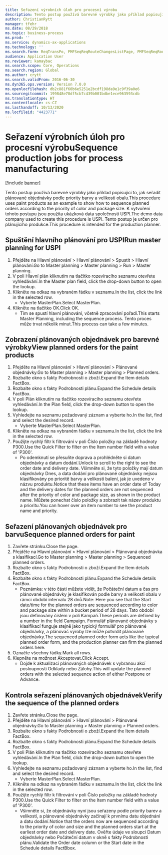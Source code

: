 ```yaml
---
title: Seřazení výrobních úloh pro procesní výrobu
description: Tento postup používá barevné výrobky jako příklad popisující to, jak seřadit plánované objednávky podle priority barvy a velikosti obalu.
author: ChristianRytt
manager: tfehr
ms.date: 08/29/2018
ms.topic: business-process
ms.prod: ''
ms.service: dynamics-ax-applications
ms.technology: ''
ms.search.form: ReqTransPo, PMFSeqReqRouteChangesListPage, PMFSeqReqRoute, PMFSeqReqRouteChanges, PMFSeqReqSchedDetailsFactBox, PMFSequenceGroup, PMFSequenceItemTable, PMFSequenceTable, PmfSeqWrkCtrCapRes
audience: Application User
ms.reviewer: kamaybac
ms.search.scope: Core, Operations
ms.search.region: Global
ms.author: crytt
ms.search.validFrom: 2016-06-30
ms.dyn365.ops.version: Version 7.0.0
ms.openlocfilehash: db2c881f60b6e5251e2bcdf198da9e1c9f39a0e6
ms.sourcegitcommit: 199848e78df5cb7c439b001bdbe1ece963593cdb
ms.translationtype: HT
ms.contentlocale: cs-CZ
ms.lasthandoff: 10/13/2020
ms.locfileid: "4423771"
---
```

# <a name="sequence-production-jobs-for-process-manufacturing"></a><span data-ttu-id="446f4-103">Seřazení výrobních úloh pro procesní výrobu</span><span class="sxs-lookup"><span data-stu-id="446f4-103">Sequence production jobs for process manufacturing</span></span>

[!include [banner](../../includes/banner.md)]

<span data-ttu-id="446f4-104">Tento postup používá barevné výrobky jako příklad popisující to, jak seřadit plánované objednávky podle priority barvy a velikosti obalu.</span><span class="sxs-lookup"><span data-stu-id="446f4-104">This procedure uses paint products as an example to show how to sequence planned orders according to the priority of color and package size.</span></span> <span data-ttu-id="446f4-105">K vytvoření tohoto postupu jsou použita ukázková data společnosti USPI.</span><span class="sxs-lookup"><span data-stu-id="446f4-105">The demo data company used to create this procedure is USPI.</span></span> <span data-ttu-id="446f4-106">Tento postup je určen pro plánujícího produkce.</span><span class="sxs-lookup"><span data-stu-id="446f4-106">This procedure is intended for the production planner.</span></span>


## <a name="run-master-planning-for-uspi"></a><span data-ttu-id="446f4-107">Spuštění hlavního plánování pro USPI</span><span class="sxs-lookup"><span data-stu-id="446f4-107">Run master planning for USPI</span></span>
1. <span data-ttu-id="446f4-108">Přejděte na Hlavní plánování > Hlavní plánování > Spustit > Hlavní plánování.</span><span class="sxs-lookup"><span data-stu-id="446f4-108">Go to Master planning > Master planning > Run > Master planning.</span></span>
2. <span data-ttu-id="446f4-109">V poli Hlavní plán kliknutím na tlačítko rozevíracího seznamu otevřete vyhledávání.</span><span class="sxs-lookup"><span data-stu-id="446f4-109">In the Master plan field, click the drop-down button to open the lookup.</span></span>
3. <span data-ttu-id="446f4-110">Klikněte na odkaz na vybraném řádku v seznamu.</span><span class="sxs-lookup"><span data-stu-id="446f4-110">In the list, click the link in the selected row.</span></span>
    * <span data-ttu-id="446f4-111">Vyberte MasterPlan.</span><span class="sxs-lookup"><span data-stu-id="446f4-111">Select MasterPlan.</span></span>  
4. <span data-ttu-id="446f4-112">Klikněte na tlačítko OK.</span><span class="sxs-lookup"><span data-stu-id="446f4-112">Click OK.</span></span>
    * <span data-ttu-id="446f4-113">Tím se spustí hlavní plánování, včetně zpracování pořadí.</span><span class="sxs-lookup"><span data-stu-id="446f4-113">This starts Master Planning, including the sequence process.</span></span> <span data-ttu-id="446f4-114">Tento proces může trvat několik minut.</span><span class="sxs-lookup"><span data-stu-id="446f4-114">This process can take a few minutes.</span></span>  

## <a name="view-planned-orders-for-the-paint-products"></a><span data-ttu-id="446f4-115">Zobrazení plánovaných objednávek pro barevné výrobky</span><span class="sxs-lookup"><span data-stu-id="446f4-115">View planned orders for the paint products</span></span>
1. <span data-ttu-id="446f4-116">Přejděte na Hlavní plánování > Hlavní plánování > Plánované objednávky.</span><span class="sxs-lookup"><span data-stu-id="446f4-116">Go to Master planning > Master planning > Planned orders.</span></span>
2. <span data-ttu-id="446f4-117">Rozbalte okno s fakty Podrobnosti o zboží.</span><span class="sxs-lookup"><span data-stu-id="446f4-117">Expand the Item details FactBox.</span></span>
3. <span data-ttu-id="446f4-118">Rozbalte okno s fakty Podrobnosti plánu.</span><span class="sxs-lookup"><span data-stu-id="446f4-118">Expand the Schedule details FactBox.</span></span>
4. <span data-ttu-id="446f4-119">V poli Plán kliknutím na tlačítko rozevíracího seznamu otevřete vyhledávání.</span><span class="sxs-lookup"><span data-stu-id="446f4-119">In the Plan field, click the drop-down button to open the lookup.</span></span>
5. <span data-ttu-id="446f4-120">Vyhledejte na seznamu požadovaný záznam a vyberte ho.</span><span class="sxs-lookup"><span data-stu-id="446f4-120">In the list, find and select the desired record.</span></span>
    * <span data-ttu-id="446f4-121">Vyberte MasterPlan.</span><span class="sxs-lookup"><span data-stu-id="446f4-121">Select MasterPlan.</span></span>  
6. <span data-ttu-id="446f4-122">Klikněte na odkaz na vybraném řádku v seznamu.</span><span class="sxs-lookup"><span data-stu-id="446f4-122">In the list, click the link in the selected row.</span></span>
7. <span data-ttu-id="446f4-123">Použijte rychlý filtr k filtrování v poli Číslo položky na základě hodnoty P300.</span><span class="sxs-lookup"><span data-stu-id="446f4-123">Use the Quick Filter to filter on the Item number field with a value of 'P300'.</span></span>
    * <span data-ttu-id="446f4-124">Po odemknutí se přesuňte doprava a prohlédněte si datum objednávky a datum dodání.</span><span class="sxs-lookup"><span data-stu-id="446f4-124">Unlock to scroll to the right to see the order date and delivery date.</span></span> <span data-ttu-id="446f4-125">Všimněte si, že tyto položky mají datum objednávky Dnes, a data dodání pro plánované objednávky nejsou klasifikovány po prioritě barvy a velikosti balení, jak je uvedeno v názvu produktu.</span><span class="sxs-lookup"><span data-stu-id="446f4-125">Notice that these items have an order date of Today and the delivery dates for the planned orders are not sequenced after the priority of color and package size, as shown in the product name.</span></span> <span data-ttu-id="446f4-126">Můžete ponechat číslo položky a zobrazit tak název produktu a prioritu.</span><span class="sxs-lookup"><span data-stu-id="446f4-126">You can hover over an item number to see the product name and priority.</span></span>  

## <a name="sequence-planned-orders-for-paint"></a><span data-ttu-id="446f4-127">Seřazení plánovaných objednávek pro barvu</span><span class="sxs-lookup"><span data-stu-id="446f4-127">Sequence planned orders for paint</span></span>
1. <span data-ttu-id="446f4-128">Zavřete stránku.</span><span class="sxs-lookup"><span data-stu-id="446f4-128">Close the page.</span></span>
2. <span data-ttu-id="446f4-129">Přejděte na Hlavní plánování > Hlavní plánování > Plánovaná objednávka s klasifikací.</span><span class="sxs-lookup"><span data-stu-id="446f4-129">Go to Master planning > Master planning > Sequenced planned orders.</span></span>
3. <span data-ttu-id="446f4-130">Rozbalte okno s fakty Podrobnosti o zboží.</span><span class="sxs-lookup"><span data-stu-id="446f4-130">Expand the Item details FactBox.</span></span>
4. <span data-ttu-id="446f4-131">Rozbalte okno s fakty Podrobnosti plánu.</span><span class="sxs-lookup"><span data-stu-id="446f4-131">Expand the Schedule details FactBox.</span></span>
    * <span data-ttu-id="446f4-132">Poznámka: v této části můžete vidět, že Počáteční datum a čas pro plánované objednávky je klasifikován podle barvy a velikosti obalu v rámci období intervalu 28 dnů.</span><span class="sxs-lookup"><span data-stu-id="446f4-132">Note: Here you see that the Start date/time for the planned orders are sequenced according to color and package size within a bucket period of 28 days.</span></span> <span data-ttu-id="446f4-133">Tato období jsou definovány číslem v poli Kampaň.</span><span class="sxs-lookup"><span data-stu-id="446f4-133">These periods are defined by a number in the field Campaign.</span></span> <span data-ttu-id="446f4-134">Formulář plánované objednávky s klasifikací funguje stejně jako typický formulář pro plánované objednávky, a plánovač výroby lze může potvrdit plánované objednávky.</span><span class="sxs-lookup"><span data-stu-id="446f4-134">The sequenced planned order form acts like the typical planned order form, and the production planner can firm the planned orders here.</span></span>  
5. <span data-ttu-id="446f4-135">Označte všechny řádky.</span><span class="sxs-lookup"><span data-stu-id="446f4-135">Mark all rows.</span></span>
6. <span data-ttu-id="446f4-136">Klepněte na možnost Akceptovat.</span><span class="sxs-lookup"><span data-stu-id="446f4-136">Click Accept.</span></span>
    * <span data-ttu-id="446f4-137">Dojde k aktualizaci plánovaných objednávek s vybranou akcí posloupnosti Odklady nebo Zálohy.</span><span class="sxs-lookup"><span data-stu-id="446f4-137">This will update the planned orders with the selected sequence action of either Postpone or Advance.</span></span>  

## <a name="verify-the-sequence-of-the-planned-orders"></a><span data-ttu-id="446f4-138">Kontrola seřazení plánovaných objednávek</span><span class="sxs-lookup"><span data-stu-id="446f4-138">Verify the sequence of the planned orders</span></span>
1. <span data-ttu-id="446f4-139">Zavřete stránku.</span><span class="sxs-lookup"><span data-stu-id="446f4-139">Close the page.</span></span>
2. <span data-ttu-id="446f4-140">Přejděte na Hlavní plánování > Hlavní plánování > Plánované objednávky.</span><span class="sxs-lookup"><span data-stu-id="446f4-140">Go to Master planning > Master planning > Planned orders.</span></span>
3. <span data-ttu-id="446f4-141">Rozbalte okno s fakty Podrobnosti o zboží.</span><span class="sxs-lookup"><span data-stu-id="446f4-141">Expand the Item details FactBox.</span></span>
4. <span data-ttu-id="446f4-142">Rozbalte okno s fakty Podrobnosti plánu.</span><span class="sxs-lookup"><span data-stu-id="446f4-142">Expand the Schedule details FactBox.</span></span>
5. <span data-ttu-id="446f4-143">V poli Plán kliknutím na tlačítko rozevíracího seznamu otevřete vyhledávání.</span><span class="sxs-lookup"><span data-stu-id="446f4-143">In the Plan field, click the drop-down button to open the lookup.</span></span>
6. <span data-ttu-id="446f4-144">Vyhledejte na seznamu požadovaný záznam a vyberte ho.</span><span class="sxs-lookup"><span data-stu-id="446f4-144">In the list, find and select the desired record.</span></span>
    * <span data-ttu-id="446f4-145">Vyberte MasterPlan.</span><span class="sxs-lookup"><span data-stu-id="446f4-145">Select MasterPlan.</span></span>  
7. <span data-ttu-id="446f4-146">Klikněte na odkaz na vybraném řádku v seznamu.</span><span class="sxs-lookup"><span data-stu-id="446f4-146">In the list, click the link in the selected row.</span></span>
8. <span data-ttu-id="446f4-147">Použijte rychlý filtr k filtrování v poli Číslo položky na základě hodnoty P300.</span><span class="sxs-lookup"><span data-stu-id="446f4-147">Use the Quick Filter to filter on the Item number field with a value of 'P300'.</span></span>
    * <span data-ttu-id="446f4-148">Všimněte si, že objednávky nyní jsou seřazeny podle priority barev a velikostí, a plánované objednávky začínají k prvnímu datu objednání a datu dodání.</span><span class="sxs-lookup"><span data-stu-id="446f4-148">Notice that the orders now are sequenced according to the priority of color and size and the planned orders start at the earliest order date and delivery date.</span></span> <span data-ttu-id="446f4-149">Ověřte údaje ve sloupci Datum objednávky nebo Počáteční datum v okně s fakty Podrobnosti plánu.</span><span class="sxs-lookup"><span data-stu-id="446f4-149">Validate the Order date column or the Start date in the Schedule details FactBbox.</span></span>  

